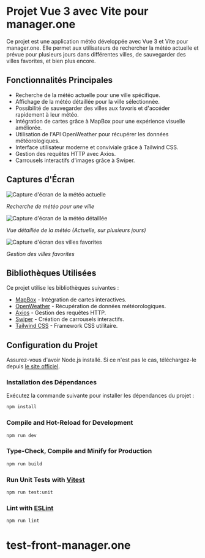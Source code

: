 # Projet Vue 3 avec Vite pour manager.one

Ce projet est une application météo développée avec Vue 3 et Vite pour manager.one. Elle permet aux utilisateurs de rechercher la météo actuelle et prévue pour plusieurs jours dans différentes villes, de sauvegarder des villes favorites, et bien plus encore.

## Fonctionnalités Principales

- Recherche de la météo actuelle pour une ville spécifique.
- Affichage de la météo détaillée pour la ville sélectionnée.
- Possibilité de sauvegarder des villes aux favoris et d'accéder rapidement à leur météo.
- Intégration de cartes grâce à MapBox pour une expérience visuelle améliorée.
- Utilisation de l'API OpenWeather pour récupérer les données météorologiques.
- Interface utilisateur moderne et conviviale grâce à Tailwind CSS.
- Gestion des requêtes HTTP avec Axios.
- Carrousels interactifs d'images grâce à Swiper.

## Captures d'Écran

![Capture d'écran de la météo actuelle](https://image.noelshack.com/fichiers/2023/38/5/1695347181-capture-d-ecran-2023-09-22-a-03-42-16.png)

*Recherche de météo pour une ville*

![Capture d'écran de la météo détaillée](https://image.noelshack.com/fichiers/2023/38/5/1695374820-capture-d-ecran-2023-09-22-a-11-24-18.png)

*Vue détaillée de la météo (Actuelle, sur plusieurs jours)*

![Capture d'écran des villes favorites](https://image.noelshack.com/fichiers/2023/38/5/1695347181-capture-d-ecran-2023-09-22-a-03-42-00.png)

*Gestion des villes favorites*

## Bibliothèques Utilisées

Ce projet utilise les bibliothèques suivantes :

- [MapBox](https://www.mapbox.com/) - Intégration de cartes interactives.
- [OpenWeather](https://openweathermap.org/) - Récupération de données météorologiques.
- [Axios](https://axios-http.com/) - Gestion des requêtes HTTP.
- [Swiper](https://swiperjs.com/) - Création de carrousels interactifs.
- [Tailwind CSS](https://tailwindcss.com/) - Framework CSS utilitaire.

## Configuration du Projet

Assurez-vous d'avoir Node.js installé. Si ce n'est pas le cas, téléchargez-le depuis [le site officiel](https://nodejs.org/).

### Installation des Dépendances

Exécutez la commande suivante pour installer les dépendances du projet :

```sh
npm install
```

### Compile and Hot-Reload for Development

```sh
npm run dev
```

### Type-Check, Compile and Minify for Production

```sh
npm run build
```

### Run Unit Tests with [Vitest](https://vitest.dev/)

```sh
npm run test:unit
```

### Lint with [ESLint](https://eslint.org/)

```sh
npm run lint
```
# test-front-manager.one
